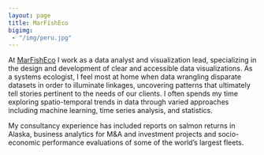 ```yaml
---
layout: page
title: MarFishEco
bigimg:
 - "/img/peru.jpg"
---
```


At [MarFishEco](https://marfisheco.com/) I work as a data analyst and visualization lead, specializing in the design and development of clear and accessible data visualizations. As a systems ecologist, I feel most at home when data wrangling disparate datasets in order to illuminate linkages, uncovering patterns that ultimately tell stories pertinent to the needs of our clients. I often spends my time exploring spatio-temporal trends in data through varied approaches including machine learning, time series analysis, and statistics.

My consultancy experience has included reports on salmon returns in Alaska, business analytics for M&A and investment projects and socio-economic performance evaluations of some of the world’s largest fleets. 